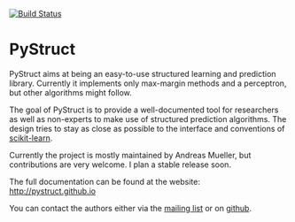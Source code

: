[![Build Status](https://travis-ci.org/pystruct/pystruct.png)](https://travis-ci.org/pystruct/pystruct)

PyStruct
========

PyStruct aims at being an easy-to-use structured learning and prediction library.
Currently it implements only max-margin methods and a perceptron, but other algorithms
might follow.

The goal of PyStruct is to provide a well-documented tool for researchers as well as non-experts
to make use of structured prediction algorithms.
The design tries to stay as close as possible to the interface and conventions
of [scikit-learn](http://scikit-learn.org).

Currently the project is mostly maintained by Andreas Mueller, but contributions are very welcome.
I plan a stable release soon.

The full documentation can be found at the website:
http://pystruct.github.io

You can contact the authors either via the [mailing list](https://groups.google.com/forum/#!forum/pystruct)
or on [github](https://github.com/pystruct/pystruct).
